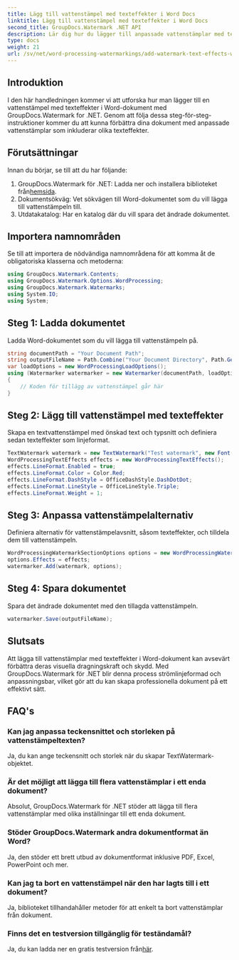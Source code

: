```yaml
---
title: Lägg till vattenstämpel med texteffekter i Word Docs
linktitle: Lägg till vattenstämpel med texteffekter i Word Docs
second_title: GroupDocs.Watermark .NET API
description: Lär dig hur du lägger till anpassade vattenstämplar med texteffekter i Word-dokument med GroupDocs.Watermark for .NET. Dokumentsäkerhet och visuell tilltalande utan ansträngning.
type: docs
weight: 21
url: /sv/net/word-processing-watermarkings/add-watermark-text-effects-word-docs/
---
```

## Introduktion
I den här handledningen kommer vi att utforska hur man lägger till en vattenstämpel med texteffekter i Word-dokument med GroupDocs.Watermark for .NET. Genom att följa dessa steg-för-steg-instruktioner kommer du att kunna förbättra dina dokument med anpassade vattenstämplar som inkluderar olika texteffekter.
## Förutsättningar
Innan du börjar, se till att du har följande:
1.  GroupDocs.Watermark för .NET: Ladda ner och installera biblioteket från[hemsida](https://releases.groupdocs.com/Watermark/net/).
2. Dokumentsökväg: Vet sökvägen till Word-dokumentet som du vill lägga till vattenstämpeln till.
3. Utdatakatalog: Har en katalog där du vill spara det ändrade dokumentet.

## Importera namnområden
Se till att importera de nödvändiga namnområdena för att komma åt de obligatoriska klasserna och metoderna:
```csharp
using GroupDocs.Watermark.Contents;
using GroupDocs.Watermark.Options.WordProcessing;
using GroupDocs.Watermark.Watermarks;
using System.IO;
using System;
```
## Steg 1: Ladda dokumentet
Ladda Word-dokumentet som du vill lägga till vattenstämpeln på.
```csharp
string documentPath = "Your Document Path";
string outputFileName = Path.Combine("Your Document Directory", Path.GetFileName(documentPath));
var loadOptions = new WordProcessingLoadOptions();
using (Watermarker watermarker = new Watermarker(documentPath, loadOptions))
{
    // Koden för tillägg av vattenstämpel går här
}
```
## Steg 2: Lägg till vattenstämpel med texteffekter
Skapa en textvattenstämpel med önskad text och typsnitt och definiera sedan texteffekter som linjeformat.
```csharp
TextWatermark watermark = new TextWatermark("Test watermark", new Font("Arial", 19));
WordProcessingTextEffects effects = new WordProcessingTextEffects();
effects.LineFormat.Enabled = true;
effects.LineFormat.Color = Color.Red;
effects.LineFormat.DashStyle = OfficeDashStyle.DashDotDot;
effects.LineFormat.LineStyle = OfficeLineStyle.Triple;
effects.LineFormat.Weight = 1;
```
## Steg 3: Anpassa vattenstämpelalternativ
Definiera alternativ för vattenstämpelavsnitt, såsom texteffekter, och tilldela dem till vattenstämpeln.
```csharp
WordProcessingWatermarkSectionOptions options = new WordProcessingWatermarkSectionOptions();
options.Effects = effects;
watermarker.Add(watermark, options);
```
## Steg 4: Spara dokumentet
Spara det ändrade dokumentet med den tillagda vattenstämpeln.
```csharp
watermarker.Save(outputFileName);
```

## Slutsats
Att lägga till vattenstämplar med texteffekter i Word-dokument kan avsevärt förbättra deras visuella dragningskraft och skydd. Med GroupDocs.Watermark för .NET blir denna process strömlinjeformad och anpassningsbar, vilket gör att du kan skapa professionella dokument på ett effektivt sätt.
## FAQ's
### Kan jag anpassa teckensnittet och storleken på vattenstämpeltexten?
Ja, du kan ange teckensnitt och storlek när du skapar TextWatermark-objektet.
### Är det möjligt att lägga till flera vattenstämplar i ett enda dokument?
Absolut, GroupDocs.Watermark för .NET stöder att lägga till flera vattenstämplar med olika inställningar till ett enda dokument.
### Stöder GroupDocs.Watermark andra dokumentformat än Word?
Ja, den stöder ett brett utbud av dokumentformat inklusive PDF, Excel, PowerPoint och mer.
### Kan jag ta bort en vattenstämpel när den har lagts till i ett dokument?
Ja, biblioteket tillhandahåller metoder för att enkelt ta bort vattenstämplar från dokument.
### Finns det en testversion tillgänglig för teständamål?
 Ja, du kan ladda ner en gratis testversion från[här](https://releases.groupdocs.com/).